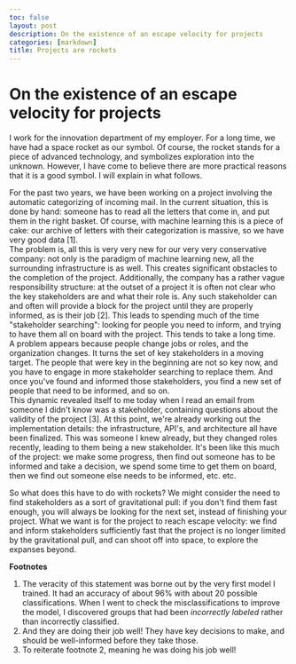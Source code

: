 ```yaml
---
toc: false
layout: post
description: On the existence of an escape velocity for projects
categories: [markdown]
title: Projects are rockets
---
```


# On the existence of an escape velocity for projects
I work for the innovation department of my employer. For a long time, we have had a space rocket as our symbol. Of course, the rocket stands for a piece of advanced technology, and symbolizes exploration into the unknown. However, I have come to believe there are more practical reasons that it is a good symbol. I will explain in what follows.

For the past two years, we have been working on a project involving the automatic categorizing of incoming mail. In the current situation, this is done by hand: someone has to read all the letters that come in, and put them in the right basket. Of course, with machine learning this is a piece of cake: our archive of letters with their categorization is massive, so we have very good data [1].  
The problem is, all this is very very new for our very very conservative company: not only is the paradigm of machine learning new, all the surrounding infrastructure is as well. This creates significant obstacles to the completion of the project. Additionally, the company has a rather vague responsibility structure: at the outset of a project it is often not clear who the key stakeholders are and what their role is. Any such stakeholder can and often will provide a block for the project until they are properly informed, as is their job [2]. This leads to spending much of the time "stakeholder searching": looking for people you need to inform, and trying to have them all on board with the project. This tends to take a long time.  
A problem appears because people change jobs or roles, and the organization changes. It turns the set of key stakeholders in a moving target. The people that were key in the beginning are not so key now, and you have to engage in more stakeholder searching to replace them. And once you've found and informed those stakeholders, you find a new set of people that need to be informed, and so on.    
This dynamic revealed itself to me today when I read an email from someone I didn't know was a stakeholder, containing questions about the validity of the project [3]. At this point, we're already working out the implementation details: the infrastructure, API's, and architecture all have been finalized. This was someone I knew already, but they changed roles recently, leading to them being a new stakeholder. It's been like this much of the project: we make some progress, then find out someone has to be informed and take a decision, we spend some time to get them on board, then we find out someone else needs to be informed, etc. etc.

So what does this have to do with rockets? We might consider the need to find stakeholders as a sort of gravitational pull: if you don't find them fast enough, you will always be looking for the next set, instead of finishing your project. What we want is for the project to reach escape velocity: we find and inform stakeholders sufficiently fast that the project is no longer limited by the gravitational pull, and can shoot off into space, to explore the expanses beyond. 



**Footnotes**

1. The veracity of this statement was borne out by the very first model I trained. It had an accuracy of about 96% with about 20 possible classifications. When I went to check the misclassifications to improve the model, I discovered groups that had been *incorrectly labeled* rather than incorrectly classified.
2. And they are doing their job well! They have key decisions to make, and should be well-informed before they take those.
3. To reiterate footnote 2, meaning he was doing his job well!
